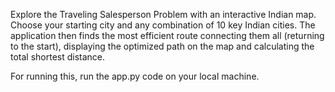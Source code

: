 Explore the Traveling Salesperson Problem with an interactive Indian map. Choose your starting city and any combination of 10 key Indian cities. The application then finds the most efficient route connecting them all (returning to the start), displaying the optimized path on the map and calculating the total shortest distance.

For running this, run the app.py code on your local machine.

